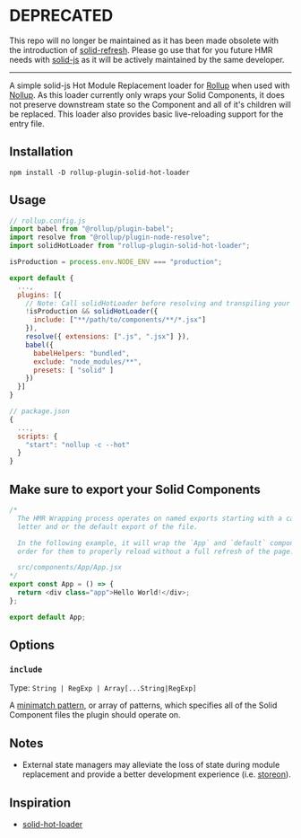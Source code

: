 # DEPRECATED

This repo will no longer be maintained as it has been made obsolete with the introduction of [solid-refresh](https://github.com/ryansolid/solid-refresh).  Please go use that for you future HMR needs with [solid-js](https://github.com/ryansolid/solid) as it will be actively maintained by the same developer.
___

A simple solid-js Hot Module Replacement loader for [Rollup](https://rollupjs.org) when used with [Nollup](https://github.com/PepsRyuu/nollup). As this loader currently only wraps your Solid Components, it does not preserve downstream state so the Component and all of it's children will be replaced. This loader also provides basic live-reloading support for the entry file.

## Installation

`npm install -D rollup-plugin-solid-hot-loader`

## Usage

```js
// rollup.config.js
import babel from "@rollup/plugin-babel";
import resolve from "@rollup/plugin-node-resolve";
import solidHotLoader from "rollup-plugin-solid-hot-loader";

isProduction = process.env.NODE_ENV === "production";

export default {
  ...,
  plugins: [{
    // Note: Call solidHotLoader before resolving and transpiling your code.
    !isProduction && solidHotLoader({
      include: ["**/path/to/components/**/*.jsx"]
    }),
    resolve({ extensions: [".js", ".jsx"] }),
    babel({
      babelHelpers: "bundled",
      exclude: "node_modules/**",
      presets: [ "solid" ]
    })
  }]
}

```

```js
// package.json
{
  ...,
  scripts: {
    "start": "nollup -c --hot"
  }
}
```

## Make sure to export your Solid Components

```js
/*
  The HMR Wrapping process operates on named exports starting with a capital
  letter and or the default export of the file.

  In the following example, it will wrap the `App` and `default` components in
  order for them to properly reload without a full refresh of the page.

  src/components/App/App.jsx
*/
export const App = () => {
  return <div class="app">Hello World!</div>;
};

export default App;
```

## Options

### `include`

Type: `String | RegExp | Array[...String|RegExp]`

A [minimatch pattern](https://github.com/isaacs/minimatch), or array of patterns, which specifies all of the Solid Component files the plugin should operate on.

## Notes

- External state managers may alleviate the loss of state during module replacement and provide a better development experience (i.e. [storeon](https://github.com/storeon/solidjs)).

## Inspiration

- [solid-hot-loader](https://github.com/ryansolid/solid-hot-loader)
